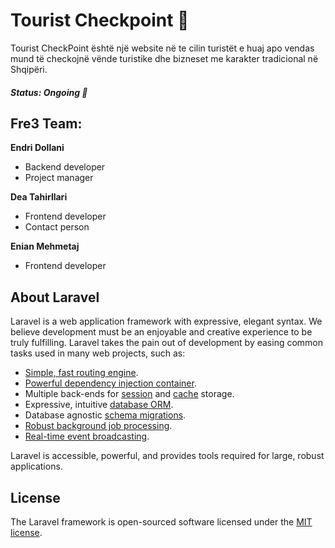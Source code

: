 # Tourist Checkpoint 📌
Tourist CheckPoint është një website në te cilin turistët e huaj apo vendas mund të checkojnë vënde turistike dhe bizneset me karakter tradicional në Shqipëri.

##### Status: Ongoing 🚧

## Fre3 Team:
**Endri Dollani**
* Backend developer
* Project manager

**Dea Tahirllari**
* Frontend developer
* Contact person

**Enian Mehmetaj**
* Frontend developer

## About Laravel

Laravel is a web application framework with expressive, elegant syntax. We believe development must be an enjoyable and creative experience to be truly fulfilling. Laravel takes the pain out of development by easing common tasks used in many web projects, such as:

- [Simple, fast routing engine](https://laravel.com/docs/routing).
- [Powerful dependency injection container](https://laravel.com/docs/container).
- Multiple back-ends for [session](https://laravel.com/docs/session) and [cache](https://laravel.com/docs/cache) storage.
- Expressive, intuitive [database ORM](https://laravel.com/docs/eloquent).
- Database agnostic [schema migrations](https://laravel.com/docs/migrations).
- [Robust background job processing](https://laravel.com/docs/queues).
- [Real-time event broadcasting](https://laravel.com/docs/broadcasting).

Laravel is accessible, powerful, and provides tools required for large, robust applications.

## License

The Laravel framework is open-sourced software licensed under the [MIT license](https://opensource.org/licenses/MIT).
